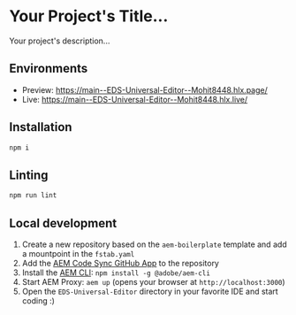 # Your Project's Title...
Your project's description...

## Environments
- Preview: https://main--EDS-Universal-Editor--Mohit8448.hlx.page/
- Live: https://main--EDS-Universal-Editor--Mohit8448.hlx.live/

## Installation

```sh
npm i
```

## Linting

```sh
npm run lint
```

## Local development

1. Create a new repository based on the `aem-boilerplate` template and add a mountpoint in the `fstab.yaml`
1. Add the [AEM Code Sync GitHub App](https://github.com/apps/aem-code-sync) to the repository
1. Install the [AEM CLI](https://github.com/adobe/helix-cli): `npm install -g @adobe/aem-cli`
1. Start AEM Proxy: `aem up` (opens your browser at `http://localhost:3000`)
1. Open the `EDS-Universal-Editor` directory in your favorite IDE and start coding :)
